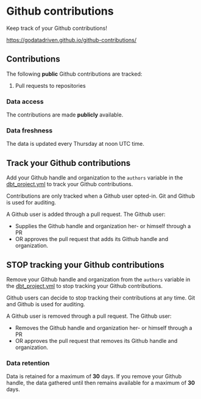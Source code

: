 # Github contributions

Keep track of your Github contributions!

https://godatadriven.github.io/github-contributions/

## Contributions

The following **public** Github contributions are tracked:

1. Pull requests to repositories

### Data access

The contributions are made **publicly** available.

### Data freshness

The data is updated every Thursday at noon UTC time.

## Track your Github contributions

Add your Github handle and organization to the `authors` variable in the
[dbt_project.yml](./dbt_project.yml) to track your Github contributions.

Contributions are only tracked when a Github user opted-in. Git and Github is
used for auditing.

A Github user is added through a pull request. The Github user:

- Supplies the Github handle and organization her- or himself through a PR
- OR approves the pull request that adds its Github handle and organization.

## **STOP** tracking your Github contributions

Remove your Github handle and organization from the `authors` variable in the
[dbt_project.yml](./dbt_project.yml) to stop tracking your Github contributions.

Github users can decide to stop tracking their contributions at any time. Git
and Github is used for auditing.

A Github user is removed through a pull request. The Github user:

- Removes the Github handle and organization her- or himself through a PR
- OR approves the pull request that removes its Github handle and organization.

### Data retention

Data is retained for a maximum of **30** days. If you remove your Github handle,
the data gathered until then remains available for a maximum of **30** days.
